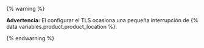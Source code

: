 {% warning %}

**Advertencia:** El configurar el TLS ocasiona una pequeña interrupción de {% data variables.product.product_location %}.

{% endwarning %}
